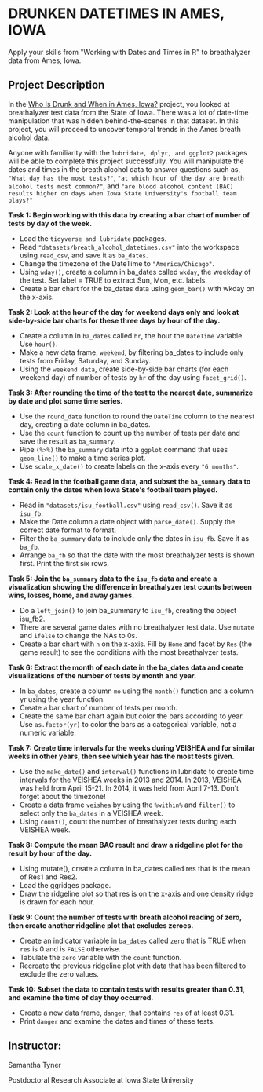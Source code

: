 # DRUNKEN DATETIMES IN AMES, IOWA

Apply your skills from "Working with Dates and Times in R" to breathalyzer data from Ames, Iowa.


## Project Description
In the [Who Is Drunk and When in Ames, Iowa?](https://www.datacamp.com/projects/208) project, you looked at breathalyzer test data from the State of Iowa. There was a lot of date-time manipulation that was hidden behind-the-scenes in that dataset. In this project, you will proceed to uncover temporal trends in the Ames breath alcohol data.

Anyone with familiarity with the `lubridate, dplyr, and ggplot2` packages will be able to complete this project successfully. You will manipulate the dates and times in the breath alcohol data to answer questions such as, `"What day has the most tests?"`, `"at which hour of the day are breath alcohol tests most common?"`, and `"are blood alcohol content (BAC) results higher on days when Iowa State University's football team plays?"`


**Task 1: Begin working with this data by creating a bar chart of number of tests by day of the week.**

- Load the `tidyverse and lubridate` packages.
- Read `"datasets/breath_alcohol_datetimes.csv"` into the workspace using `read_csv`, and save it as `ba_dates`. 
- Change the timezone of the DateTime to `"America/Chicago"`.
- Using `wday()`, create a column in ba_dates called `wkday`, the weekday of the test. Set label = TRUE to extract Sun, Mon, etc. labels.
- Create a bar chart for the ba_dates data using `geom_bar()` with wkday on the x-axis.

**Task 2: Look at the hour of the day for weekend days only and look at side-by-side bar charts for these three days by hour of the day.**

- Create a column in `ba_dates` called `hr`, the hour the `DateTime` variable. Use `hour()`.
- Make a new data frame, `weekend`, by filtering ba_dates to include only tests from Friday, Saturday, and Sunday.
- Using the `weekend data`, create side-by-side bar charts (for each weekend day) of number of tests by `hr` of the day using `facet_grid()`.

**Task 3: After rounding the time of the test to the nearest date, summarize by date and plot some time series.**

- Use the `round_date` function to round the `DateTime` column to the nearest day, creating a date column in ba_dates.
- Use the `count` function to count up the number of tests per date and save the result as `ba_summary`.
- Pipe `(%>%)` the `ba_summary` data into a `ggplot` command that uses `geom_line()` to make a time series plot.
- Use `scale_x_date()` to create labels on the x-axis every `"6 months"`.

**Task 4: Read in the football game data, and subset the `ba_summary` data to contain only the dates when Iowa State's football team played.**

- Read in `"datasets/isu_football.csv"` using `read_csv()`. Save it as `isu_fb`.
- Make the Date column a date object with `parse_date()`. Supply the correct date format to format.
- Filter the `ba_summary` data to include only the dates in `isu_fb`. Save it as `ba_fb`.
- Arrange `ba_fb` so that the date with the most breathalyzer tests is shown first. Print the first six rows.

**Task 5: Join the `ba_summary` data to the `isu_fb` data and create a visualization showing the difference in breathalyzer test counts between wins, losses, home, and away games.**

- Do a `left_join()` to join ba_summary to `isu_fb`, creating the object isu_fb2.
- There are several game dates with no breathalyzer test data. Use `mutate` and `ifelse` to change the NAs to 0s.
- Create a bar chart with `n` on the x-axis. Fill by `Home` and facet by `Res` (the game result) to see the conditions with the most breathalyzer tests.

**Task 6: Extract the month of each date in the ba_dates data and create visualizations of the number of tests by month and year.**

- In `ba_dates`, create a column `mo` using the `month()` function and a column yr using the year function.
- Create a bar chart of number of tests per month.
- Create the same bar chart again but color the bars according to year. Use `as.factor(yr)` to color the bars as a categorical variable, not a numeric variable.

**Task 7: Create time intervals for the weeks during VEISHEA and for similar weeks in other years, then see which year has the most tests given.**

- Use the `make_date()` and `interval()` functions in lubridate to create time intervals for the VEISHEA weeks in 2013 and 2014. In 2013, VEISHEA was held from April 15-21. In 2014, it was held from April 7-13. Don't forget about the timezone!
- Create a data frame `veishea` by using the `%within%` and `filter()` to select only the `ba_dates` in a VEISHEA week.
- Using `count()`, count the number of breathalyzer tests during each VEISHEA week.

**Task 8: Compute the mean BAC result and draw a ridgeline plot for the result by hour of the day.**

- Using mutate(), create a column in ba_dates called res that is the mean of Res1 and Res2.
- Load the ggridges package.
- Draw the ridgeline plot so that res is on the x-axis and one density ridge is drawn for each hour.

**Task 9: Count the number of tests with breath alcohol reading of zero, then create another ridgeline plot that excludes zeroes.**

- Create an indicator variable in `ba_dates` called `zero` that is TRUE when `res` is 0 and is `FALSE` otherwise.
- Tabulate the `zero` variable with the `count` function.
- Recreate the previous ridgeline plot with data that has been filtered to exclude the zero values.

**Task 10: Subset the data to contain tests with results greater than 0.31, and examine the time of day they occurred.**

- Create a new data frame, `danger`, that contains `res` of at least 0.31.
- Print `danger` and examine the dates and times of these tests.


## Instructor:
Samantha Tyner

Postdoctoral Research Associate at Iowa State University